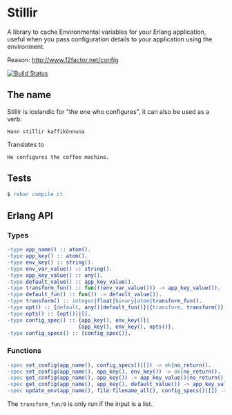 # Stillir

A library to cache Environmental variables for your Erlang application, useful when you 
pass configuration details to your application using the environment.

Reason: http://www.12factor.net/config

[![Build Status](https://travis-ci.org/heroku/stillir.svg?branch=master)](https://travis-ci.org/heroku/stillir)

## The name

Stillir is icelandic for "the one who configures", it can also be used as a verb:

```
Hann stillir kaffikönnuna
```

Translates to

```
He configures the coffee machine.
```

## Tests

``` erlang
$ rebar compile ct
```

## Erlang API

### Types

``` erlang
-type app_name() :: atom().
-type app_key() :: atom().
-type env_key() :: string().
-type env_var_value() :: string().
-type app_key_value() :: any().
-type default_value() :: app_key_value().
-type transform_fun() :: fun(((env_var_value())) -> app_key_value()).
-type default_fun() :: fun(() -> default_value()).
-type transform() :: integer|float|binary|atom|transform_fun().
-type opt() :: {default, any()|default_fun()}|{transform, transform()}|required.
-type opts() :: [opt()]|[].
-type config_spec() :: {app_key(), env_key()}|
                       {app_key(), env_key(), opts()}.
-type config_specs() :: [config_spec()].
```

### Functions

``` erlang
-spec set_config(app_name(), config_specs()|[]) -> ok|no_return().
-spec set_config(app_name(), app_key(), env_key()) -> ok|no_return().
-spec get_config(app_name(), app_key()) -> app_key_value()|no_return().
-spec get_config(app_name(), app_key(), default_value()) -> app_key_value().
-spec update_env(app_name(), file:filename_all(), config_specs()|[]) -> ok|no_return().
```

The `transform_fun/0` is only run if the input is a list.

